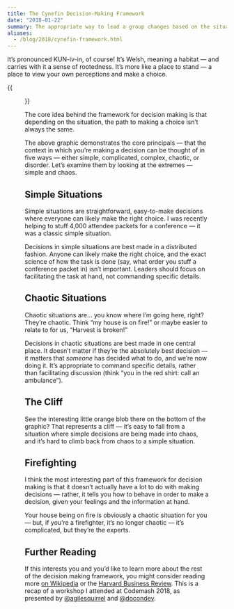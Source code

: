 ```yaml
---
title: The Cynefin Decision-Making Framework
date: "2018-01-22"
summary: The appropriate way to lead a group changes based on the situation you find yourself in — is it right to command people without listening to their input? This framework for thinking can help make that choice.
aliases:
  - /blog/2018/cynefin-framework.html
---
```


It’s pronounced KUN-iv-in, of course! It’s Welsh, meaning a habitat — and carries with it a sense of rootedness. It’s more like a place to stand — a place to view your own perceptions and make a choice.

{{<figure src="cynefin-framework-edwin-stoop.jpg" width="4096" height="1596" alt="A visual guide to the Cynefin Framework by Edwin Stoop, demonstrating the process of making a decision that is outlined below." caption="A visual guide to the Cynefin Framework." attr="Edwin Stoop" attrlink="https://en.wikipedia.org/wiki/File:Cynefin_framework_by_Edwin_Stoop.jpg" >}}

The core idea behind the framework for decision making is that depending on the situation, the path to making a choice isn’t always the same.

The above graphic demonstrates the core principals — that the context in which you’re making a decision can be thought of in five ways — either simple, complicated, complex, chaotic, or disorder. Let’s examine them by looking at the extremes — simple and chaos.

## Simple Situations

Simple situations are straightforward, easy-to-make decisions where everyone can likely make the right choice. I was recently helping to stuff 4,000 attendee packets for a conference — it was a classic simple situation.

Decisions in simple situations are best made in a distributed fashion. Anyone can likely make the right choice, and the exact science of how the task is done (say, what order you stuff a conference packet in) isn’t important. Leaders should focus on facilitating the task at hand, not commanding specific details.

## Chaotic Situations

Chaotic situations are… you know where I’m going here, right? They’re chaotic. Think “my house is on fire!” or maybe easier to relate to for us, “Harvest is broken!”

Decisions in chaotic situations are best made in one central place. It doesn’t matter if they’re the absolutely best decision — it matters that _someone_ has decided what to do, and we’re now doing it. It’s appropriate to command specific details, rather than facilitating discussion (think “you in the red shirt: call an ambulance”).

## The Cliff

See the interesting little orange blob there on the bottom of the graphic? That represents a cliff — it’s easy to fall from a situation where simple decisions are being made into chaos, and it’s hard to climb back from chaos to a simple situation.

## Firefighting

I think the most interesting part of this framework for decision making is that it doesn’t actually have a lot to do with making decisions — rather, it tells you how to behave in order to make a decision, given your feelings and the information at hand.

Your house being on fire is obviously a chaotic situation for you — but, if you’re a firefighter, it’s no longer chaotic — it’s complicated, but they’re the experts.

## Further Reading

If this interests you and you’d like to learn more about the rest of the decision making framework, you might consider reading more [on Wikipedia](https://en.wikipedia.org/wiki/Cynefin_framework) or the [Harvard Business Review](https://hbr.org/2007/11/a-leaders-framework-for-decision-making). This is a recap of a workshop I attended at Codemash 2018, as presented by [@agilesquirrel](https://twitter.com/agilesquirrel) and [@docondev](https://twitter.com/docondev).

